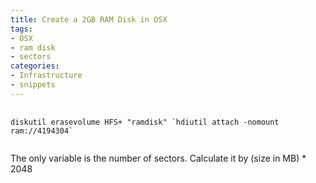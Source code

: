 ```yaml
---
title: Create a 2GB RAM Disk in OSX
tags: 
- OSX
- ram disk
- sectors
categories: 
- Infrastructure
- snippets
---
```

<pre>
  <code class="shell">
diskutil erasevolume HFS+ "ramdisk" `hdiutil attach -nomount ram://4194304`
  </code>
</pre>

The only variable is the number of sectors. Calculate it by (size in MB) * 2048
